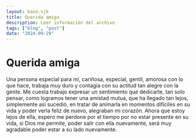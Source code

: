 ```yaml
---
layout: base.njk
title: Querida amiga
description: Leer información del archivo
tags: ["blog", "post"]
date: "2024-09-29"
---
```


# Querida amiga

Una persona especial para mí, cariñosa, especial, gentil, amorosa con lo que hace, trabaja muy duro y contagia con su actitud tan alegre con la gente. Me cuesta trabajo expresar un sentimiento que dedicarle, tan solo pensar, como logramos tener una amistad mutua, que ha llegado tan lejos, simplemente asi sucedió, en tratar de animarla en momentos difíciles en su vida y poder verla feliz de nuevo, alegraban mi corazón. Ahora que estoy lejos de ella, espero me perdone por el tiempo por no estar presente en su vida, si Dios me permite, poder salir con ella nuevamente, será muy agradable poder estar a su lado nuevamente.
